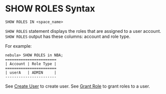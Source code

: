 # SHOW ROLES Syntax

```ngql
SHOW ROLES IN <space_name>
```

`SHOW ROLES` statement displays the roles that are assigned to a user account. `SHOW ROLES` output has these columns: account and role type.

For example:

```ngql
nebula> SHOW ROLES in NBA;
=======================
| Account | Role Type |
=======================
| userA   | ADMIN     |
-----------------------
```

See [Create User](../../../../3.build-develop-and-administration/4.account-management-statements/create-user-syntax.md) to create user. See [Grant Role](../../../../3.build-develop-and-administration/4.account-management-statements/grant-role-syntax.md) to grant roles to a user.

